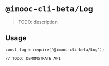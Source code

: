 # `@imooc-cli-beta/Log`

> TODO: description

## Usage

```
const log = require('@imooc-cli-beta/Log');

// TODO: DEMONSTRATE API
```
